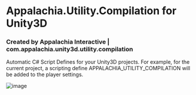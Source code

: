 # Appalachia.Utility.Compilation for Unity3D
### Created by Appalachia Interactive | com.appalachia.unity3d.utility.compilation

Automatic C# Script Defines for your Unity3D projects.  For example, for the current project, a scripting define APPALACHIA_UTILITY_COMPILATION will be added to the player settings.

![image](https://user-images.githubusercontent.com/18542093/117079695-44c56f00-ad0a-11eb-91b0-23368b125b11.png)
